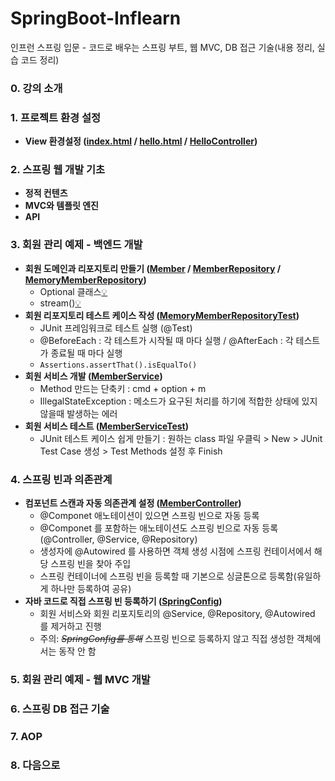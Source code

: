 # SpringBoot-Inflearn
인프런 스프링 입문 - 코드로 배우는 스프링 부트, 웹 MVC, DB 접근 기술(내용 정리, 실습 코드 정리)


### 0. 강의 소개 
### 1. 프로젝트 환경 설정
 * **View 환경설정 ([index.html](https://github.com/ParyJane/SpringBoot-Inflearn/blob/master/hello-spring/src/main/resources/static/index.html) / [hello.html](https://github.com/ParyJane/SpringBoot-Inflearn/blob/master/hello-spring/src/main/resources/templates/hello.html) / [HelloController](https://github.com/ParyJane/SpringBoot-Inflearn/blob/master/hello-spring/src/main/java/hello/hellospring/controller/HelloController.java))**
### 2. 스프링 웹 개발 기초 
 * **정적 컨텐츠**
 * **MVC와 템플릿 엔진**
 * **API**
### 3. 회원 관리 예제 - 백엔드 개발
  * **회원 도메인과 리포지토리 만들기 ([Member](https://github.com/ParyJane/SpringBoot-Inflearn/blob/master/hello-spring/src/main/java/hello/hellospring/domain/Member.java) / [MemberRepository](https://github.com/ParyJane/SpringBoot-Inflearn/blob/master/hello-spring/src/main/java/hello/hellospring/repository/MemberRepository.java) / [MemoryMemberRepository](https://github.com/ParyJane/SpringBoot-Inflearn/blob/master/hello-spring/src/main/java/hello/hellospring/repository/MemoryMemberRepository.java))**
    - Optional 클래스[💡](https://www.notion.so/Stream-058a5a7ac492444e91d7184b39ce9132#972627f95b114bd9838d18937476c461)
    - stream()[💡](https://www.notion.so/Stream-42f86dbd422d4f0aa2659e3936c5246a)
  * **회원 리포지토리 테스트 케이스 작성 ([MemoryMemberRepositoryTest](https://github.com/ParyJane/SpringBoot-Inflearn/blob/master/hello-spring/src/test/java/hello/hellospring/repository/MemoryMemberRepositoryTest.java))**
    - JUnit 프레임워크로 테스트 실행 (@Test)
    - @BeforeEach : 각 테스트가 시작될 때 마다 실행 / @AfterEach : 각 테스트가 종료될 때 마다 실행 
    - ```Assertions.assertThat().isEqualTo()```
  * **회원 서비스 개발 ([MemberService](https://github.com/ParyJane/SpringBoot-Inflearn/blob/master/hello-spring/src/main/java/hello/hellospring/service/MemberService.java))**
    - Method 만드는 단축키 : cmd + option + m
    - IllegalStateException : 메소드가 요구된 처리를 하기에 적합한 상태에 있지 않을때 발생하는 에러 
  * **회원 서비스 테스트 ([MemberServiceTest](https://github.com/ParyJane/SpringBoot-Inflearn/blob/master/hello-spring/src/test/java/hello/hellospring/service/MemberServiceTest.java))**
    - JUnit 테스트 케이스 쉽게 만들기 : 원하는 class 파일 우클릭 > New > JUnit Test Case 생성 > Test Methods 설정 후 Finish  
### 4. 스프링 빈과 의존관계
  * **컴포넌트 스캔과 자동 의존관계 설정 ([MemberController](https://github.com/ParyJane/SpringBoot-Inflearn/blob/master/hello-spring/src/main/java/hello/hellospring/controller/MemberController.java))**
    - @Componet 애노테이션이 있으면 스프링 빈으로 자동 등록 
    - @Componet 를 포함하는 애노테이션도 스프링 빈으로 자동 등록 (@Controller, @Service, @Repository)
    - 생성자에 @Autowired 를 사용하면 객체 생성 시점에 스프링 컨테이서에서 해당 스프링 빈을 찾아 주입
    - 스프링 컨테이너에 스프링 빈을 등록할 때 기본으로 싱글톤으로 등록함(유일하게 하나만 등록하여 공유)
  * **자바 코드로 직접 스프링 빈 등록하기 ([SpringConfig](https://github.com/ParyJane/SpringBoot-Inflearn/blob/master/hello-spring/src/main/java/hello/hellospring/service/SpringConfig.java))**
    - 회원 서비스와 회원 리포지토리의 @Service, @Repository, @Autowired 를 제거하고 진행
    - 주의: ~~*SpringConfig를 통해*~~ 스프링 빈으로 등록하지 않고 직접 생성한 객체에서는 동작 안 함
### 5. 회원 관리 예제 - 웹 MVC 개발
### 6. 스프링 DB 접근 기술
### 7. AOP
### 8. 다음으로
